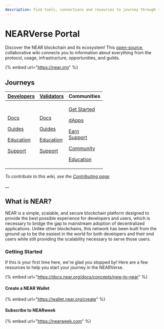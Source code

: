 ```yaml
---
description: Find tools, connections and resources to journey through the NEARVerse.
---
```


# NEARVerse Portal

Discover the NEAR blockchain and its ecosystem! This [open-source](https://github.com/near/wiki), collaborative wiki connects you to information about everything from the protocol, usage, infrastructure, opportunities, and guilds.

{% embed url="https://near.org" %}

## Journeys

| [**Developers**](broken-reference/)                                                                                                                                                                           | [**Validators**](network/about.md)                                                                                                                                                                          | Communities                                                                                                                                                                                                                                                                                       |
| ------------------------------------------------------------------------------------------------------------------------------------------------------------------------------------------------------------- | ----------------------------------------------------------------------------------------------------------------------------------------------------------------------------------------------------------- | ------------------------------------------------------------------------------------------------------------------------------------------------------------------------------------------------------------------------------------------------------------------------------------------------- |
| <p><a href="technology/docs/">Docs</a></p><p><a href="technology/dev-guides.md">Guides</a></p><p><a href="ecosystem/dev-education.md">Education</a></p><p><a href="technology/dev-support.md">Support</a></p> | <p><a href="network/validators/">Docs</a></p><p><a href="network/validator-guides/">Guides</a></p><p><a href="broken-reference/">Education</a></p><p><a href="network/validator-support.md">Support</a></p> | <p><a href="community/guild-getstarted.md">Get Started</a></p><p><a href="ecosystem/dapps.md">dApps</a></p><p><a href="broken-reference/">Earn</a><br><a href="broken-reference/">Support</a></p><p><a href="broken-reference/">Community</a></p><p><a href="broken-reference/">Education</a></p> |

_To contribute to this wiki, see the_ [_Contributing page_](https://wiki.near.org/resources/contributing)

\_\_

## What is NEAR?

NEAR is a simple, scalable, and secure blockchain platform designed to provide the best possible experience for developers and users, which is necessary to bridge the gap to mainstream adoption of decentralized applications. Unlike other blockchains, this network has been built from the ground up to be the easiest in the world for both developers and their end users while still providing the scalability necessary to serve those users.

### Getting Started

If this is your first time here, we're glad you stopped by! Here are a few resources to help you start your journey in the NEARVerse.

{% embed url="https://docs.near.org/docs/concepts/new-to-near" %}

#### Create a NEAR Wallet

{% embed url="https://wallet.near.org/create" %}

#### Subscribe to NEARweek

{% embed url="https://nearweek.com" %}
